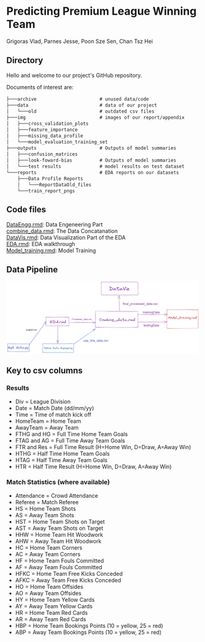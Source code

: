 # Predicting Premium League Winning Team

Grigoras Vlad, Parnes Jesse, Poon Sze Sen, Chan Tsz Hei

## Directory


Hello and welcome to our project's GitHub repository. 

Documents of interest are:  
```
├───archive                       # unused data/code
├───data                          # data of our project
│   └───old                       # outdated csv files
├───img                           # images of our report/appendix
│   ├───cross_validation_plots       
│   ├───feature_importance
│   ├───missing_data_profile
│   └───model_evaluation_training_set
├───outputs                       # Outputs of model summaries
│   ├───confusion_matrices
│   ├───look-foward-bias          # Outputs of model summaries
│   └───test results              # model results on test dataset
└───reports                       # EDA reports on our datasets
    ├───Data Profile Reports
    │   └───ReportDataOld_files      
    └───train_report_pngs
```

## Code files

  [DataEngg.rmd](./DataEngg.Rmd): Data Engeneering Part  
  [combine_data.rmd](./combine_data.Rmd): The Data Concatanation  
  [DataVis.rmd](./DataVis.Rmd): Data Visualization Part of the EDA  
  [EDA.rmd](./EDA.Rmd): EDA walkthrough  
  [Model_training.rmd](./Model_training.rmd): Model Training

## Data Pipeline

![pipeline](./img/pipeline.png)


## Key to csv columns
### Results
- Div = League Division
- Date = Match Date (dd/mm/yy)
- Time = Time of match kick off
- HomeTeam = Home Team
- AwayTeam = Away Team
- FTHG and HG = Full Time Home Team Goals
- FTAG and AG = Full Time Away Team Goals
- FTR and Res = Full Time Result (H=Home Win, D=Draw, A=Away Win)
- HTHG = Half Time Home Team Goals
- HTAG = Half Time Away Team Goals
- HTR = Half Time Result (H=Home Win, D=Draw, A=Away Win)

### Match Statistics (where available)
- Attendance = Crowd Attendance
- Referee = Match Referee
- HS = Home Team Shots
- AS = Away Team Shots
- HST = Home Team Shots on Target
- AST = Away Team Shots on Target
- HHW = Home Team Hit Woodwork
- AHW = Away Team Hit Woodwork
- HC = Home Team Corners
- AC = Away Team Corners
- HF = Home Team Fouls Committed
- AF = Away Team Fouls Committed
- HFKC = Home Team Free Kicks Conceded
- AFKC = Away Team Free Kicks Conceded
- HO = Home Team Offsides
- AO = Away Team Offsides
- HY = Home Team Yellow Cards
- AY = Away Team Yellow Cards
- HR = Home Team Red Cards
- AR = Away Team Red Cards
- HBP = Home Team Bookings Points (10 = yellow, 25 = red)
- ABP = Away Team Bookings Points (10 = yellow, 25 = red)
